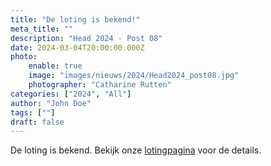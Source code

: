 ```yaml
---
title: "De loting is bekend!"
meta_title: ""
description: "Head 2024 - Post 08"
date: 2024-03-04T20:00:00.000Z
photo:
    enable: true
    image: "images/nieuws/2024/Head2024_post08.jpg"
    photographer: "Catharine Rutten"
categories: ["2024", "All"]
author: "John Doe"
tags: [""]
draft: false
---
```

De loting is bekend. Bekijk onze [lotingpagina](../../deelnemers/loting/) voor de details.